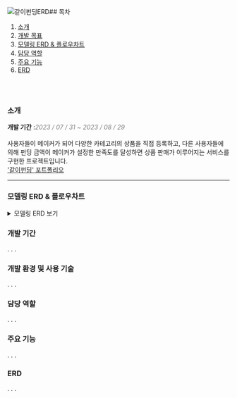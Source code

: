 ![같이펀딩ERD](https://github.com/han-tomas/crowd-funding-project/assets/124488773/a0f2ca6f-4207-4f9e-8629-6710d2f3567a)## 목차  
  
1. [소개](#소개)
2. [개발 목표](#개발-목표)
3. [모델링 ERD & 플로우차트](#모델링-ERD-&-플로우차트)
4. [담당 역할]()
5. [주요 기능]()
6. [ERD]()

<br>
<br>

### 소개  
**개발 기간** :*<span style = "color:gray">2023 / 07 / 31 ~ 2023 / 08 / 29</span>*  
<br>
사용자들이 메이커가 되어 다양한 카테고리의 상품을 직접 등록하고, 다른 사용자들에 의해 펀딩 금액이 메이커가 설정한 만족도를 달성하면 상품 판매가 이루어지는 서비스를 구현한 프로젝트입니다.  
['같이펀딩' 포트폴리오](https://ten-pond-80a.notion.site/ff46870bf6d54c4f888509d44df234d2?pvs=4)

---  
### 모델링 ERD & 플로우차트
<details><summary>모델링 ERD 보기</summary>![같이펀딩ERD](https://github.com/http-kjs/SecondProject/assets/124488773/5698c01e-7663-432e-b192-ec09eb23ed2e)</details>

### 개발 기간
.
.
.


### 개발 환경 및 사용 기술
.
.
.


### 담당 역할
.
.
.

### 주요 기능
.
.
.

### ERD

.
.
.
